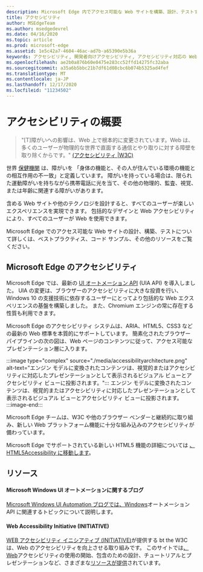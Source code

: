```yaml
---
description: Microsoft Edge 内でアクセス可能な Web サイトを構築、設計、テストする方法について説明します。
title: アクセシビリティ
author: MSEdgeTeam
ms.author: msedgedevrel
ms.date: 04/16/2020
ms.topic: article
ms.prod: microsoft-edge
ms.assetid: 1e5c42a7-4604-46ac-ad7b-a65390e5b36a
keywords: アクセシビリティ, 開発者向けアクセシビリティ, アクセシビリティ対応の Web サイト, エッジ, Web 開発, ARIA, 開発者, UIA, UI オートメーション
ms.openlocfilehash: ae2b0a876b60e0475e283cc52ffd14275fc32aba
ms.sourcegitcommit: a35a6b5bbc21b7df61d08cbc6b074b5325ad4fef
ms.translationtype: MT
ms.contentlocale: ja-JP
ms.lasthandoff: 12/17/2020
ms.locfileid: "11234502"
---
```

# アクセシビリティの概要  

> "\[T\]障がいへの影響は、Web 上で根本的に変更されています。Web は、多くのユーザーが物理的な世界で直面する通信とやり取りに対する障壁を取り除くからです。" [(アクセシビリティ |W3C)][W3CAccessibility]  

世界 [保健機関][WHODisabilities] は、障がいを 「身体の機能と、その人が住んでいる環境の機能との相互作用の不一致」と定義しています。  障がいを持っている場合は、限られた運動障がいを持ちながら携帯電話に光を当て、その他の物理的、監査、視覚、または年齢に関連する障がいがあります。  

含める Web サイトや他のテクノロジを設計すると、すべてのユーザーが楽しいエクスペリエンスを実現できます。  包括的なデザインと Web アクセシビリティにより、すべてのユーザーが Web を使用できます。  

Microsoft Edge でのアクセス可能な Web サイトの設計、構築、テストについて詳しくは[][AccessibilityBuild]、ベスト[][AccessibilityTest]プラクティス、コード サンプル、その他のリソースをご覧ください。 [][AccessibilityDesign]  

## Microsoft Edge のアクセシビリティ  

Microsoft Edge では、最新の [UI オートメーション API][WindowsWin32AutoEntryui] \(UIA API\) を導入しました。  UIA の変更は、ブラウザーのアクセシビリティに大きな投資を行い、Windows 10 の支援技術に依存するユーザーにとってより包括的な Web エクスペリエンスの基盤を構築しました。  また、Chromium エンジンの常に存在する性質も利用できます。  

Microsoft Edge のアクセシビリティ システムは、ARIA、HTML5、CSS3 などの最新の Web 標準を本質的にサポートしています。  簡素化されたブラウザー パイプラインの次の図は、Web ページのコンテンツに従って、アクセス可能なプレゼンテーション層に入ります。  

:::image type="complex" source="./media/accessibilityarchitecture.png" alt-text="エンジン モデルに変換されたコンテンツは、視覚的またはアクセシビリティに対応したプレゼンテーションとして表示されるビジュアル ビューとアクセシビリティ ビューに投影されます。":::
   エンジン モデルに変換されたコンテンツは、視覚的またはアクセシビリティに対応したプレゼンテーションとして表示されるビジュアル ビューとアクセシビリティ ビューに投影されます。  
:::image-end:::  

Microsoft Edge チームは、W3C や他のブラウザー ベンダーと継続的に取り組み、新しい Web プラットフォーム機能に十分な組み込みのアクセシビリティが備わっています。  

Microsoft Edge でサポートされている新しい HTML5 機能の詳細については [、HTML5Accessibility に移動します][HTML5Accessibility]。  

## リソース  

#### Microsoft Windows UI オートメーションに関するブログ  

[Microsoft Windows UI Automation ブログでは、Windows][ArchiveBlogsWinuiautomation]オートメーション API に関連するトピックについて説明します。  

#### Web Accessibility Initiative (INITIATIVE)  

[WEB アクセシビリティ イニシアティブ (INITIATIVE)][W3CWaiHome]が提供する bt the W3C は、Web のアクセシビリティを向上させる取り組みです。  このサイトでは[、Web][W3CWaiGettingstartedOverview]アクセシビリティの使用の開始、包含のための設計、チュートリアル[][W3CWaiFundamentals]とプレゼンテーションなど、さまざまな[リソースが提供][W3CWaiTeachAdvocate]されています。  

<!-- links -->  

[AccessibilityBuild]: ./build/index.md "アクセス可能な Web サイトの構築 |Microsoft Doc"  
[AccessibilityDesign]: ./design.md "アクセス可能な Web サイトの設計 |Microsoft Doc"  
[AccessibilityTest]: ./test.md "アクセシビリティ テスト |Microsoft Docs"  

[WindowsWin32AutoEntryui]: /windows/win32/winauto/entry-uiauto-win32 "UI オートメーション |Microsoft Doc"  

[ArchiveBlogsWinuiautomation]: /archive/blogs/winuiautomation/ "Microsoft Windows UI オートメーションブログ |Microsoft Doc"  

[HTML5Accessibility]: https://html5accessibility.com "HTML5 アクセシビリティ"  

[W3CAccessibility]: https://w3.org/standards/webdesign/accessibility "アクセシビリティ |W3C"  
[W3CWaiFundamentals]: https://w3.org/wai/fundamentals/accessibility-intro "Web アクセシビリティの概要 |Web アクセシビリティ イニシアティブ (INITIATIVE) |W3C"  
[W3CWaiGettingstartedOverview]: https://w3.org/wai/gettingstarted/Overview "概要: Web サイトをアクセス可能にする |Web アクセシビリティ イニシアティブ (INITIATIVE) |W3C"  
[W3CWaiHome]: https://w3.org/wai "Web アクセシビリティ イニシアティブ (INITIATIVE) |W3C"  
[W3CWaiTeachAdvocate]: https://w3.org/wai/teach-advocate "教えと支持者の概要 |Web アクセシビリティ イニシアティブ (INITIATIVE) |W3C"  

[WHODisabilities]: https://who.int/topics/disabilities "障がい |誰が"  

